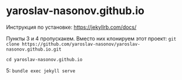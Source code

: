 # yaroslav-nasonov.github.io

Инструкция по установке: https://jekyllrb.com/docs/

Пункты 3 и 4 пропускакем. Вместо них клонируем этот проект:
`git clone https://github.com/yaroslav-nasonov/yaroslav-nasonov.github.io.git`


`cd yaroslav-nasonov.github.io`

5: `bundle exec jekyll serve`
